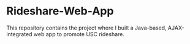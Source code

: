 # Rideshare-Web-App
This repository contains the project where I built a Java-based, AJAX-integrated web app to promote USC rideshare.
